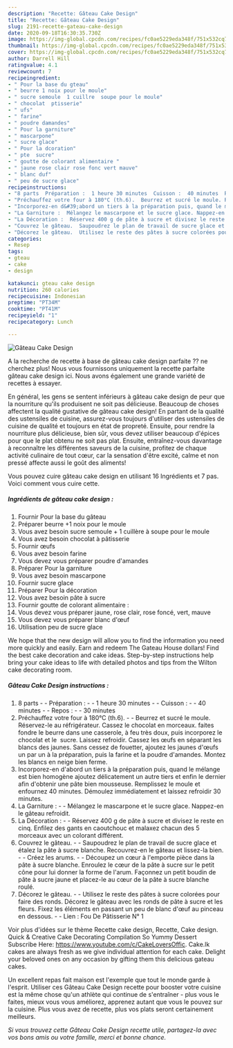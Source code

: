 ```yaml
---
description: "Recette: Gâteau Cake Design"
title: "Recette: Gâteau Cake Design"
slug: 2191-recette-gateau-cake-design
date: 2020-09-18T16:30:35.730Z
image: https://img-global.cpcdn.com/recipes/fc0ae5229eda348f/751x532cq70/gateau-cake-design-photo-principale-de-la-recette.jpg
thumbnail: https://img-global.cpcdn.com/recipes/fc0ae5229eda348f/751x532cq70/gateau-cake-design-photo-principale-de-la-recette.jpg
cover: https://img-global.cpcdn.com/recipes/fc0ae5229eda348f/751x532cq70/gateau-cake-design-photo-principale-de-la-recette.jpg
author: Darrell Hill
ratingvalue: 4.1
reviewcount: 7
recipeingredient:
- " Pour la base du gteau"
- " beurre 1 noix pour le moule"
- " sucre semoule  1 cuillre  soupe pour le moule"
- " chocolat  ptisserie"
- " ufs"
- " farine"
- " poudre damandes"
- " Pour la garniture"
- " mascarpone"
- " sucre glace"
- " Pour la dcoration"
- " pte  sucre"
- " goutte de colorant alimentaire "
- " jaune rose clair rose fonc vert mauve"
- " blanc duf"
- " peu de sucre glace"
recipeinstructions:
- "8 parts  Préparation :  1 heure 30 minutes  Cuisson :  40 minutes  Repos :  30 minutes"
- "Préchauffez votre four à 180°C (th.6).  Beurrez et sucré le moule. Réservez-le au réfrigérateur. Cassez le chocolat en morceaux. faites fondre le beurre dans une casserole, à feu très doux, puis incorporez le chocolat et le  sucre. Laissez refroidir. Cassez les œufs en séparant les blancs des jaunes. Sans cessez de fouetter, ajoutez les jaunes d&#39;œufs un par un à la préparation, puis la farine et la poudre d&#39;amandes. Montez les blancs en neige bien ferme."
- "Incorporez-en d&#39;abord un tiers à la préparation puis, quand le mélange est bien homogène ajoutez délicatement un autre tiers et enfin le dernier afin d&#39;obtenir une pâte bien mousseuse. Remplissez le moule et enfournez 40 minutes. Démoulez immédiatement et laissez refroidir 30 minutes."
- "La Garniture :  Mélangez le mascarpone et le sucre glace. Nappez-en le gâteau refroidit."
- "La Décoration :  Réservez 400 g de pâte à sucre et divisez le reste en cinq. Enfilez des gants en caoutchouc et malaxez chacun des 5 morceaux avec un colorant différent."
- "Couvrez le gâteau.  Saupoudrez le plan de travail de sucre glace et étalez la pâte à sucre blanche. Recouvrez-en le gâteau et lissez-la bien.  Créez les arums.  Découpez un cœur à l&#39;emporte pièce dans la pâte à sucre blanche. Enroulez le cœur de la pâte à sucre sur le petit cône pour lui donner la forme de l&#39;arum. Façonnez un petit boudin de pâte à sucre jaune et placez-le au cœur de la pâte à sucre blanche roulé."
- "Décorez le gâteau.  Utilisez le reste des pâtes à sucre colorées pour faire des ronds. Décorez le gâteau avec les ronds de pâte à sucre et les fleurs. Fixez les éléments en passant un peu de blanc d&#39;œuf au pinceau en dessous.  Lien : Fou De Pâtisserie N° 1"
categories:
- Resep
tags:
- gteau
- cake
- design

katakunci: gteau cake design 
nutrition: 260 calories
recipecuisine: Indonesian
preptime: "PT34M"
cooktime: "PT41M"
recipeyield: "1"
recipecategory: Lunch

---
```



![Gâteau Cake Design](https://img-global.cpcdn.com/recipes/fc0ae5229eda348f/751x532cq70/gateau-cake-design-photo-principale-de-la-recette.jpg)

A la recherche de recette à base de gâteau cake design parfaite ?? ne cherchez plus! Nous vous fournissons uniquement la recette parfaite gâteau cake design ici. Nous avons également une grande variété de recettes à essayer.

En général, les gens se sentent inférieurs à gâteau cake design de peur que la nourriture qu'ils produisent ne soit pas délicieuse. Beaucoup de choses affectent la qualité gustative de gâteau cake design! En partant de la qualité des ustensiles de cuisine, assurez-vous toujours d'utiliser des ustensiles de cuisine de qualité et toujours en état de propreté. Ensuite, pour rendre la nourriture plus délicieuse, bien sûr, vous devez utiliser beaucoup d'épices pour que le plat obtenu ne soit pas plat. Ensuite, entraînez-vous davantage à reconnaître les différentes saveurs de la cuisine, profitez de chaque activité culinaire de tout cœur, car la sensation d'être excité, calme et non pressé affecte aussi le goût des aliments!

<!--inarticleads1-->

Vous pouvez cuire gâteau cake design en utilisant 16 Ingrédients et 7 pas. Voici comment vous cuire cette.

##### Ingrédients de gâteau cake design :

1. Fournir  Pour la base du gâteau
1. Préparer  beurre +1 noix pour le moule
1. Vous avez besoin  sucre semoule + 1 cuillère à soupe pour le moule
1. Vous avez besoin  chocolat à pâtisserie
1. Fournir  œufs
1. Vous avez besoin  farine
1. Vous devez vous préparer  poudre d&#39;amandes
1. Préparer  Pour la garniture
1. Vous avez besoin  mascarpone
1. Fournir  sucre glace
1. Préparer  Pour la décoration
1. Vous avez besoin  pâte à sucre
1. Fournir  goutte de colorant alimentaire :
1. Vous devez vous préparer  jaune, rose clair, rose foncé, vert, mauve
1. Vous devez vous préparer  blanc d&#39;œuf
1. Utilisation  peu de sucre glace


We hope that the new design will allow you to find the information you need more quickly and easily. Earn and redeem The Gateau House dollars! Find the best cake decoration and cake ideas. Step-by-step instructions help bring your cake ideas to life with detailed photos and tips from the Wilton cake decorating room. 

<!--inarticleads2-->

##### Gâteau Cake Design instructions :

1. 8 parts -  - Préparation : -  - 1 heure 30 minutes -  - Cuisson : -  - 40 minutes -  - Repos : -  - 30 minutes
1. Préchauffez votre four à 180°C (th.6). -  - Beurrez et sucré le moule. Réservez-le au réfrigérateur. Cassez le chocolat en morceaux. faites fondre le beurre dans une casserole, à feu très doux, puis incorporez le chocolat et le  sucre. Laissez refroidir. Cassez les œufs en séparant les blancs des jaunes. Sans cessez de fouetter, ajoutez les jaunes d&#39;œufs un par un à la préparation, puis la farine et la poudre d&#39;amandes. Montez les blancs en neige bien ferme.
1. Incorporez-en d&#39;abord un tiers à la préparation puis, quand le mélange est bien homogène ajoutez délicatement un autre tiers et enfin le dernier afin d&#39;obtenir une pâte bien mousseuse. Remplissez le moule et enfournez 40 minutes. Démoulez immédiatement et laissez refroidir 30 minutes.
1. La Garniture : -  - Mélangez le mascarpone et le sucre glace. Nappez-en le gâteau refroidit.
1. La Décoration : -  - Réservez 400 g de pâte à sucre et divisez le reste en cinq. Enfilez des gants en caoutchouc et malaxez chacun des 5 morceaux avec un colorant différent.
1. Couvrez le gâteau. -  - Saupoudrez le plan de travail de sucre glace et étalez la pâte à sucre blanche. Recouvrez-en le gâteau et lissez-la bien. -  - Créez les arums. -  - Découpez un cœur à l&#39;emporte pièce dans la pâte à sucre blanche. Enroulez le cœur de la pâte à sucre sur le petit cône pour lui donner la forme de l&#39;arum. Façonnez un petit boudin de pâte à sucre jaune et placez-le au cœur de la pâte à sucre blanche roulé.
1. Décorez le gâteau. -  - Utilisez le reste des pâtes à sucre colorées pour faire des ronds. Décorez le gâteau avec les ronds de pâte à sucre et les fleurs. Fixez les éléments en passant un peu de blanc d&#39;œuf au pinceau en dessous. -  - Lien : Fou De Pâtisserie N° 1


Voir plus d&#39;idées sur le thème Recette cake design, Recette, Cake design. Quick &amp; Creative Cake Decorating Compilation So Yummy Dessert Subscribe Here: https://www.youtube.com/c/CakeLoversOffic. Cake.lk cakes are always fresh as we give individual attention for each cake. Delight your beloved ones on any occasion by gifting them this delicious gateau cakes. 

<!--inarticleads1-->

<p>
Un excellent repas fait maison est l'exemple que tout le monde garde à l'esprit. Utiliser ces Gâteau Cake Design recette pour booster votre cuisine est la même chose qu'un athlète qui continue de s'entraîner - plus vous le faites, mieux vous vous améliorez, apprenez autant que vous le pouvez sur la cuisine. Plus vous avez de recette, plus vos plats seront certainement meilleurs.
</p>

<p>
<i>Si vous trouvez cette Gâteau Cake Design recette utile, partagez-la avec vos bons amis ou votre famille, merci et bonne chance.</i>
</p>
